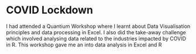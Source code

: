 # COVID Lockdown

I had attended a Quantium Workshop where I learnt about Data Visualisation principles and data processing in Excel. I also did the take-away challenge which involved analysing data related to the industries impacted by COVID in R. This workshop gave me an into data analysis in Excel and R
